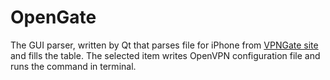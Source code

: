 # OpenGate

The GUI parser, written by Qt that parses file for iPhone from [VPNGate site](http://www.vpngate.net/api/iphone/) and fills the table. The selected item writes OpenVPN configuration file and runs the command in terminal.
